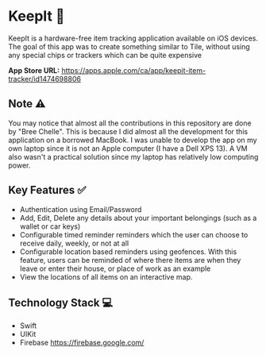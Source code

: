 # KeepIt 🔑
KeepIt is a hardware-free item tracking application available on iOS devices. The goal of this app was to create something similar to Tile, without using any special chips or trackers which can be quite expensive

**App Store URL:** https://apps.apple.com/ca/app/keepit-item-tracker/id1474698806

## Note ⚠
You may notice that almost all the contributions in this repository are done by "Bree Chelle". This is because I did almost all the development for this application on a borrowed MacBook. I was unable to develop the app on my own laptop since it is not an Apple computer (I have a Dell XPS 13). A VM also wasn't a practical solution since my laptop has relatively low computing power.

## Key Features ✅
* Authentication using Email/Password
* Add, Edit, Delete any details about your important belongings (such as a wallet or car keys)
* Configurable timed reminder reminders which the user can choose to receive daily, weekly, or not at all
* Configurable location based reminders using geofences. With this feature, users can be reminded of where there items are when they leave or enter their house, or place of work as an example
* View the locations of all items on an interactive map.

## Technology Stack 💻
* Swift
* UIKit
* Firebase https://firebase.google.com/
